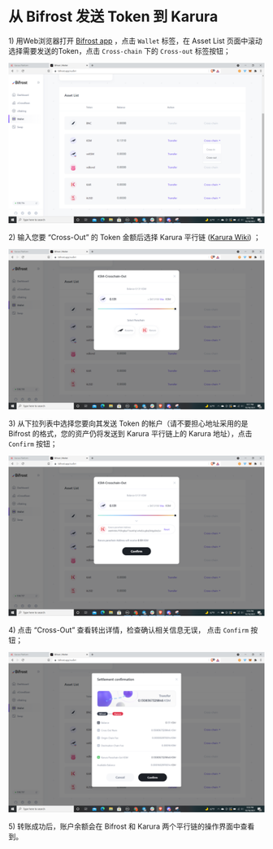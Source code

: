 # 从 Bifrost 发送 Token 到 Karura

1\) 用Web浏览器打开 [Bifrost app](https://bifrost.app/wallet) ，点击 `Wallet` 标签，在 Asset List 页面中滚动选择需要发送的Token，点击 `Cross-chain` 下的 `Cross-out` 标签按钮；

![](../.gitbook/assets/karura1.png)



2\) 输入您要 “Cross-Out” 的 Token 金额后选择 Karura 平行链 ([Karura Wiki](https://wiki.karura.app/general/transfer-guide/parachain-transfer-guide)) ；

![](../.gitbook/assets/karura2.png)



3\) 从下拉列表中选择您要向其发送 Token 的帐户（请不要担心地址采用的是 Bifrost 的格式，您的资产仍将发送到 Karura 平行链上的 Karura 地址），点击 `Confirm` 按钮；

![](../.gitbook/assets/karura3.png)



4\) 点击 “Cross-Out” 查看转出详情，检查确认相关信息无误， 点击 `Confirm` 按钮；

![](../.gitbook/assets/karura4.png)



5\) 转账成功后，账户余额会在 Bifrost 和 Karura 两个平行链的操作界面中查看到。
